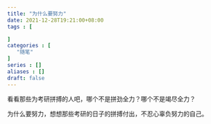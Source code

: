 ```yaml
---
title: "为什么要努力"
date: 2021-12-28T19:21:00+08:00
tags : [

]
categories : [
   "随笔"
]
series : []
aliases : []
draft: false
---
```


看看那些为考研拼搏的人吧，哪个不是拼劲全力？哪个不是竭尽全力？

为什么要努力，想想那些考研的日子的拼搏付出，不忍心辜负努力的自己。


